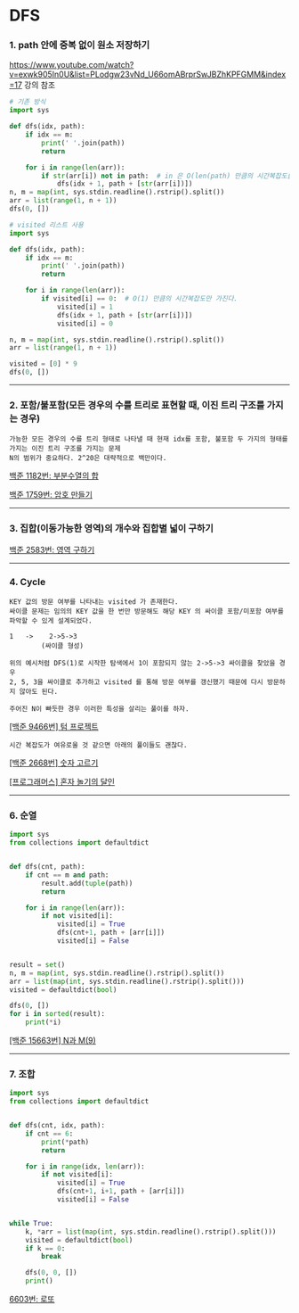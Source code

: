 # DFS

### 1. path 안에 중복 없이 원소 저장하기
https://www.youtube.com/watch?v=exwk905In0U&list=PLodgw23vNd_U66omABrprSwJBZhKPFGMM&index=17 강의 참조
```python
# 기존 방식
import sys

def dfs(idx, path):
    if idx == m:
        print(' '.join(path))
        return

    for i in range(len(arr)):
        if str(arr[i]) not in path:  # in 은 O(len(path) 만큼의 시간복잡도를 가진다.
            dfs(idx + 1, path + [str(arr[i])])
n, m = map(int, sys.stdin.readline().rstrip().split())
arr = list(range(1, n + 1))
dfs(0, [])
```

```python
# visited 리스트 사용
import sys

def dfs(idx, path):
    if idx == m:
        print(' '.join(path))
        return

    for i in range(len(arr)):
        if visited[i] == 0:  # O(1) 만큼의 시간복잡도만 가진다.
            visited[i] = 1 
            dfs(idx + 1, path + [str(arr[i])])
            visited[i] = 0

n, m = map(int, sys.stdin.readline().rstrip().split())
arr = list(range(1, n + 1))

visited = [0] * 9  
dfs(0, [])
```



---
### 2. 포함/불포함(모든 경우의 수를 트리로 표현할 때, 이진 트리 구조를 가지는 경우)
```
가능한 모든 경우의 수를 트리 형태로 나타낼 때 현재 idx를 포함, 불포함 두 가지의 형태를 가지는 이진 트리 구조를 가지는 문제
N의 범위가 중요하다. 2^20은 대략적으로 백만이다.
```
[백준 1182번: 부분수열의 합](https://velog.io/@legowww/%EB%B0%B1%EC%A4%80-1182%EB%B2%88-%EB%B6%80%EB%B6%84%EC%88%98%EC%97%B4%EC%9D%98-%ED%95%A9)

[백준 1759번: 암호 만들기](https://velog.io/@legowww/%EB%B0%B1%EC%A4%80-1759%EB%B2%88-%EC%95%94%ED%98%B8-%EB%A7%8C%EB%93%A4%EA%B8%B0)


---
### 3. 집합(이동가능한 영역)의 개수와 집합별 넓이 구하기
[백준 2583번: 영역 구하기](https://velog.io/@legowww/%EB%B0%B1%EC%A4%80-2583%EB%B2%88-%EC%98%81%EC%97%AD-%EA%B5%AC%ED%95%98%EA%B8%B0)

---
### 4. Cycle
```
KEY 값의 방문 여부를 나타내는 visited 가 존재한다. 
싸이클 문제는 임의의 KEY 값을 한 번만 방문해도 해당 KEY 의 싸이클 포함/미포함 여부를 파악할 수 있게 설계되었다.

1   ->    2->5->3
        (싸이클 형성)

위의 예시처럼 DFS(1)로 시작한 탐색에서 1이 포함되지 않는 2->5->3 싸이클을 찾았을 경우
2, 5, 3을 싸이클로 추가하고 visited 를 통해 방문 여부를 갱신했기 때문에 다시 방문하지 않아도 된다.

주어진 N이 빠듯한 경우 이러한 특성을 살리는 풀이를 하자.
```
[[백준 9466번] 텀 프로젝트](https://velog.io/@legowww/%EB%B0%B1%EC%A4%80-9466%EB%B2%88-%ED%85%80-%ED%94%84%EB%A1%9C%EC%A0%9D%ED%8A%B8)

```
시간 복잡도가 여유로울 것 같으면 아래의 풀이들도 괜찮다.
```
[[백준 2668번] 숫자 고르기](https://velog.io/@legowww/%EB%B0%B1%EC%A4%80-2668%EB%B2%88-%EC%88%AB%EC%9E%90-%EA%B3%A0%EB%A5%B4%EA%B8%B0)

[[프로그래머스] 혼자 놀기의 달인](https://velog.io/@legowww/%ED%94%84%EB%A1%9C%EA%B7%B8%EB%9E%98%EB%A8%B8%EC%8A%A4-%ED%98%BC%EC%9E%90-%EB%86%80%EA%B8%B0%EC%9D%98-%EB%8B%AC%EC%9D%B8)

---
### 6. 순열
```python
import sys
from collections import defaultdict


def dfs(cnt, path):
    if cnt == m and path:
        result.add(tuple(path))
        return

    for i in range(len(arr)):
        if not visited[i]:
            visited[i] = True
            dfs(cnt+1, path + [arr[i]])
            visited[i] = False


result = set()
n, m = map(int, sys.stdin.readline().rstrip().split())
arr = list(map(int, sys.stdin.readline().rstrip().split()))
visited = defaultdict(bool)

dfs(0, [])
for i in sorted(result):
    print(*i)
```
[[백준 15663번] N과 M(9)](https://velog.io/@legowww/%EB%B0%B1%EC%A5%B0-15663%EB%B2%88-N%EA%B3%BC-M9)

---
### 7. 조합
```python
import sys
from collections import defaultdict


def dfs(cnt, idx, path):
    if cnt == 6:
        print(*path)
        return

    for i in range(idx, len(arr)):
        if not visited[i]:
            visited[i] = True
            dfs(cnt+1, i+1, path + [arr[i]])
            visited[i] = False


while True:
    k, *arr = list(map(int, sys.stdin.readline().rstrip().split()))
    visited = defaultdict(bool)
    if k == 0:
        break

    dfs(0, 0, [])
    print()
```
[6603번: 로또](https://www.acmicpc.net/problem/6603)
